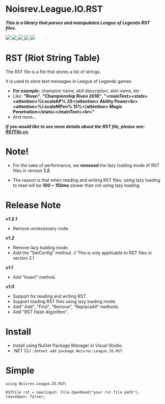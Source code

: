 # Noisrev.League.IO.RST

***This is a library that parses and manipulates League of Legends RST files.***

<a>
  <img src="https://img.shields.io/badge/.Net%20Standard-v2.1-brightgreen"></img>
</a>
<a href="https://github.com/Noisrev/Noisrev.League.IO.RST/blob/master/LICENSE/">
  <img src="https://img.shields.io/github/license/noisrev/noisrev.league.io.rst"></img>
</a>
<a href="https://www.nuget.org/packages/Noisrev.League.IO.RST/">
  <img src="https://img.shields.io/nuget/dt/noisrev.league.io.rst"></img>
</a>
<a href="https://www.nuget.org/packages/Noisrev.League.IO.RST/">
  <img src="https://img.shields.io/nuget/v/noisrev.league.io.rst"></img>
</a>
<a href="https://github.com/Noisrev/Noisrev.League.IO.RST/releases/tag/v1.2.1">
  <img src="https://img.shields.io/github/v/release/noisrev/noisrev.league.io.rst"></img>
</a>

# RST (Riot String Table)
The RST file is a file that stores a list of strings.

It is used to store text messages in League of Legends games.
- ***For example:*** champion name, skill description, skin name, etc
- *Like:* **"Riven"**, **"Championship Riven 2016"**, **"\<mainText>\<stats>\<attention>%i:scaleAP% 25\</attention> Ability Power\<br>\<attention>%i:scaleMPen% 15%\</attention> Magic Penetration\</stats>\</mainText>\<br>"**
- And more...

***If you would like to see more details about the RST file, please see: [RSTFile.cs](Noisrev.League.IO.RST/RSTFile.cs).***

# Note!
- For the sake of performance, we **removed** the lazy loading mode of RST files in version ***1.2***.

- The reason is that when reading and writing RST files, using lazy loading to read will be ***100 ~ 150ms*** slower than not using lazy loading.
# Release Note

***v1.2.1***
- Remove unnecessary code.

***v1.2***
- Remove lazy loading mode.
- Add the "SetConfig" method. // This is only applicable to RST files in version 2.1

***v1.1***
- Add "Insert" method.

***v1.0***
- Support for reading and writing RST.
- Support loading RST files using lazy loading mode.
- Add" Add", "Find", "Remove", "ReplaceAll" methods.
- Add "RST Hash Algorithm".

# Install
- Install using NuGet Package Manager in Visual Studio.
- .NET CLI : `dotnet add package Noisrev.League.IO.RST`

# Simple
```
using Noisrev.League.IO.RST;

RSTFile rst = new(input: File.OpenRead("your rst file path"), leaveOpen: false);
```
